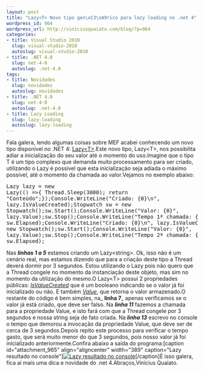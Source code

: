 ```yaml
--- 
layout: post
title: "Lazy<T> Novo tipo gen\xC3\xA9rico para lazy loading no .net 4"
wordpress_id: 964
wordpress_url: http://viniciusquaiato.com/blog/?p=964
categories: 
- title: Visual Studio 2010
  slug: visual-studio-2010
  autoslug: visual-studio-2010
- title: .NET 4.0
  slug: net-4-0
  autoslug: .net-4.0
tags: 
- title: Novidades
  slug: novidades
  autoslug: novidades
- title: .NET 4.0
  slug: net-4-0
  autoslug: .net-4.0
- title: Lazy Loading
  slug: lazy-loading
  autoslug: lazy-loading
---
```

Fala galera, lendo algumas coisas sobre MEF acabei conhecendo um novo tipo disponível no .NET 4: [Lazy&lt;T&gt;](http://msdn.microsoft.com/en-us/library/dd642331(v=VS.100).aspx).Este novo tipo, Lazy&lt;T&gt;, nos possibilita adiar a inicialização do seu valor até o momento do uso.Imagine que o tipo T é um tipo complexo que demanda muito processamento para ser criado, utilizando o Lazy é possível que esta inicialização seja adiada o máximo possível, até o momento da chamada ao valor.Vejamos no exemplo abaixo:<pre lang="csharp" line="1">Lazy<string> lazy = new Lazy<string>(() =>{    Thread.Sleep(3000);    return "Conteúdo";});Console.WriteLine("Criado: {0}\n", lazy.IsValueCreated);Stopwatch sw = new Stopwatch();sw.Start();Console.WriteLine("Valor: {0}", lazy.Value);sw.Stop();Console.WriteLine("Tempo 1ª chamada: {0}\n", sw.Elapsed);Console.WriteLine("Criado: {0}\n", lazy.IsValueCreated);sw = new Stopwatch();sw.Start();Console.WriteLine("Valor: {0}", lazy.Value);sw.Stop();Console.WriteLine("Tempo 2ª chamada: {0}\n", sw.Elapsed);</string></string></pre>Nas _**linhas 1 a 5**_ estamos criando um Lazy&lt;string&gt;. Ok, isso não é um cenário real, mas estamos dizendo que para a criação deste tipo a Thread deverá dormir por 3 segundos. Estou utilizando o Lazy pois não quero que a Thread congele no momento da instanciação deste objeto, mas sim no momento da utilização do mesmo.O Lazy&lt;T&gt; possui 2 propriedades públicas: _[IsValueCreated](http://msdn.microsoft.com/en-us/library/dd642334(v=VS.100).aspx)_ que é um booleano indicando se o valor já foi inicializado ou não. E também _[Value](http://msdn.microsoft.com/en-us/library/dd642177(v=VS.100).aspx)_, que retorna o valor armazenado.O restante do código é bem simples, na_ **linha 7**_ apenas verificamos se o valor já está criado, que deve ser falso. Na _**linha 11**_ fazemos a chamada para a propriedade Value, e isto fará com que a Thread congele por 3 segundos e nossa string seja de fato criada. Na _**linha 13**_ escrevo no console o tempo que demorou a invocação da propriedade Value, que deve ser de cerca de 3 segundos.Depois repito este processo para verificar o tempo gasto, que será muito menor do que 3 segundos, pois nosso valor já foi inicializado anteriormente.Confira abaixo a saída do programa:[caption id="attachment_965" align="aligncenter" width="389" caption="Lazy<t> resultado no console"][![Lazy<t> resultado no console](http://viniciusquaiato.com/blog/wp-content/uploads/2010/05/lazy_t_.png "Lazy<t> resultado no console")</t></t>](http://viniciusquaiato.com/blog/wp-content/uploads/2010/05/lazy_t_.png)[/caption]É isso galera, fica aí mais uma dica e novidade do .net 4.Abraços,Vinicius Quaiato.</t>
